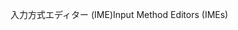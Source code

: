 <span data-ttu-id="fd451-101">入力方式エディター (IME)</span><span class="sxs-lookup"><span data-stu-id="fd451-101">Input Method Editors (IMEs)</span></span>